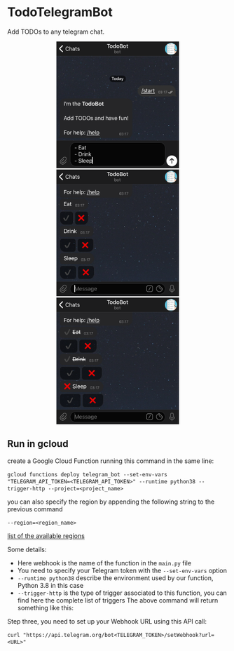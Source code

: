 # TodoTelegramBot

Add TODOs to any telegram chat.

<p align="center">
  <img src="/screenshots/img1.png" width="280"/> <img src="/screenshots/img2.png" width="280"/> <img src="/screenshots/img3.png" width="280"/>
</p>

## Run in gcloud
create a Google Cloud Function running this command in the same line:
```
gcloud functions deploy telegram_bot --set-env-vars "TELEGRAM_API_TOKEN=<TELEGRAM_API_TOKEN>" --runtime python38 --trigger-http --project=<project_name>
```
you can also specify the region by appending the following string to the previous command
```
--region=<region_name>
```
[list of the available regions](https://cloud.google.com/compute/docs/regions-zones)

Some details:

* Here webhook is the name of the function in the `main.py` file
* You need to specify your Telegram token with the `--set-env-vars` option
* `--runtime python38` describe the environment used by our function, Python 3.8 in this case
* `--trigger-http` is the type of trigger associated to this function, you can find here the complete list of triggers
The above command will return something like this:
  
Step three, you need to set up your Webhook URL using this API call:
```
curl "https://api.telegram.org/bot<TELEGRAM_TOKEN>/setWebhook?url=<URL>"
```
